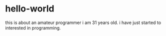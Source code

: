 # hello-world
this is about an amateur programmer
i am 31 years old. i have just started to interested in programming.
